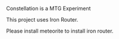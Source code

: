 Constellation is a MTG Experiment

This project uses Iron Router.

Please install meteorite to install iron router.